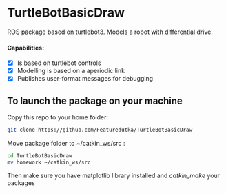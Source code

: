 # TurtleBotBasicDraw

ROS package based on turtlebot3. Models a robot with differential drive.

#### Capabilities: 
- [x]  Is based on turtlebot controls
- [x]  Modelling is based on a aperiodic link
- [x]  Publishes user-format messages for debugging

## To launch the package on your machine
Copy this repo to your home folder:

```bash
git clone https://github.com/Featuredutka/TurtleBotBasicDraw
```
Move package folder to ~/catkin_ws/src :

```bash
cd TurtleBotBasicDraw
mv homework ~/catkin_ws/src
```
Then make sure you have matplotlib library installed and *catkin_make* your packages
